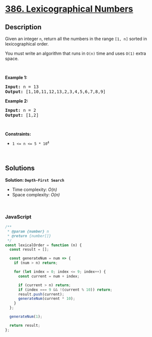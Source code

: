 # [386. Lexicographical Numbers](https://leetcode.com/problems/lexicographical-numbers)

## Description

<div class="elfjS" data-track-load="description_content"><p>Given an integer <code>n</code>, return all the numbers in the range <code>[1, n]</code> sorted in lexicographical order.</p>

<p>You must write an algorithm that runs in&nbsp;<code>O(n)</code>&nbsp;time and uses <code>O(1)</code> extra space.&nbsp;</p>

<p>&nbsp;</p>
<p><strong class="example">Example 1:</strong></p>
<pre><strong>Input:</strong> n = 13
<strong>Output:</strong> [1,10,11,12,13,2,3,4,5,6,7,8,9]
</pre><p><strong class="example">Example 2:</strong></p>
<pre><strong>Input:</strong> n = 2
<strong>Output:</strong> [1,2]
</pre>
<p>&nbsp;</p>
<p><strong>Constraints:</strong></p>

<ul>
	<li><code>1 &lt;= n &lt;= 5 * 10<sup>4</sup></code></li>
</ul>
</div>

<p>&nbsp;</p>

## Solutions

**Solution: `Depth-First Search`**

- Time complexity: <em>O(n)</em>
- Space complexity: <em>O(n)</em>

<p>&nbsp;</p>

### **JavaScript**

```js
/**
 * @param {number} n
 * @return {number[]}
 */
const lexicalOrder = function (n) {
  const result = [];

  const generateNum = num => {
    if (num > n) return;

    for (let index = 0; index <= 9; index++) {
      const current = num + index;

      if (current > n) return;
      if (index === 9 && !(current % 10)) return;
      result.push(current);
      generateNum(current * 10);
    }
  };

  generateNum(1);

  return result;
};
```
